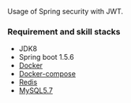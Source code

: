 Usage of Spring security with JWT.


### Requirement and skill stacks

- JDK8
- Spring boot 1.5.6
- [Docker](https://www.docker.com/)
- [Docker-compose](https://docs.docker.com/compose/gettingstarted/)
- [Redis](https://redis.io/)
- [MySQL5.7](https://www.mysql.com/cn/)